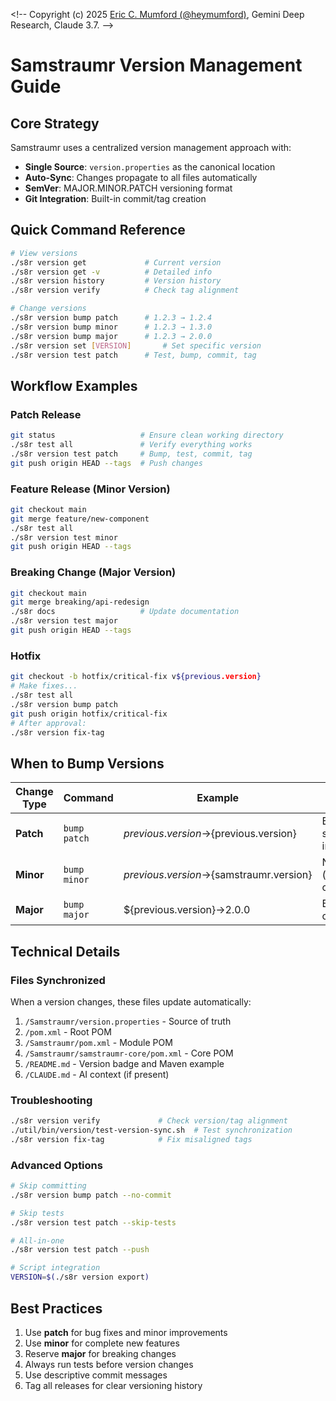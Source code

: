 <\!-- 
Copyright (c) 2025 [Eric C. Mumford (@heymumford)](https://github.com/heymumford), Gemini Deep Research, Claude 3.7.
-->

# Samstraumr Version Management Guide

## Core Strategy

Samstraumr uses a centralized version management approach with:

- **Single Source**: `version.properties` as the canonical location
- **Auto-Sync**: Changes propagate to all files automatically 
- **SemVer**: MAJOR.MINOR.PATCH versioning format
- **Git Integration**: Built-in commit/tag creation

## Quick Command Reference

```bash
# View versions
./s8r version get             # Current version
./s8r version get -v          # Detailed info
./s8r version history         # Version history  
./s8r version verify          # Check tag alignment

# Change versions
./s8r version bump patch      # 1.2.3 → 1.2.4
./s8r version bump minor      # 1.2.3 → 1.3.0
./s8r version bump major      # 1.2.3 → 2.0.0
./s8r version set [VERSION]       # Set specific version
./s8r version test patch      # Test, bump, commit, tag
```

## Workflow Examples

### Patch Release

```bash
git status                   # Ensure clean working directory
./s8r test all               # Verify everything works
./s8r version test patch     # Bump, test, commit, tag  
git push origin HEAD --tags  # Push changes
```

### Feature Release (Minor Version)

```bash
git checkout main
git merge feature/new-component
./s8r test all
./s8r version test minor
git push origin HEAD --tags
```

### Breaking Change (Major Version)

```bash
git checkout main
git merge breaking/api-redesign
./s8r docs                   # Update documentation
./s8r version test major
git push origin HEAD --tags
```

### Hotfix

```bash
git checkout -b hotfix/critical-fix v${previous.version}
# Make fixes...
./s8r test all
./s8r version bump patch
git push origin hotfix/critical-fix
# After approval:
./s8r version fix-tag
```

## When to Bump Versions

| Change Type | Command | Example | Use Case |
|-------------|---------|---------|----------|
| **Patch** | `bump patch` | ${previous.version}→${previous.version} | Bug fixes, small improvements |
| **Minor** | `bump minor` | ${previous.version}→${samstraumr.version} | New features (backward compatible) |
| **Major** | `bump major` | ${previous.version}→2.0.0 | Breaking changes |

## Technical Details

### Files Synchronized

When a version changes, these files update automatically:

1. `/Samstraumr/version.properties` - Source of truth
2. `/pom.xml` - Root POM
3. `/Samstraumr/pom.xml` - Module POM  
4. `/Samstraumr/samstraumr-core/pom.xml` - Core POM
5. `/README.md` - Version badge and Maven example
6. `/CLAUDE.md` - AI context (if present)

### Troubleshooting

```bash
./s8r version verify             # Check version/tag alignment
./util/bin/version/test-version-sync.sh  # Test synchronization
./s8r version fix-tag            # Fix misaligned tags
```

### Advanced Options

```bash
# Skip committing
./s8r version bump patch --no-commit

# Skip tests 
./s8r version test patch --skip-tests

# All-in-one
./s8r version test patch --push

# Script integration
VERSION=$(./s8r version export)
```

## Best Practices

1. Use **patch** for bug fixes and minor improvements
2. Use **minor** for complete new features
3. Reserve **major** for breaking changes
4. Always run tests before version changes
5. Use descriptive commit messages
6. Tag all releases for clear versioning history
